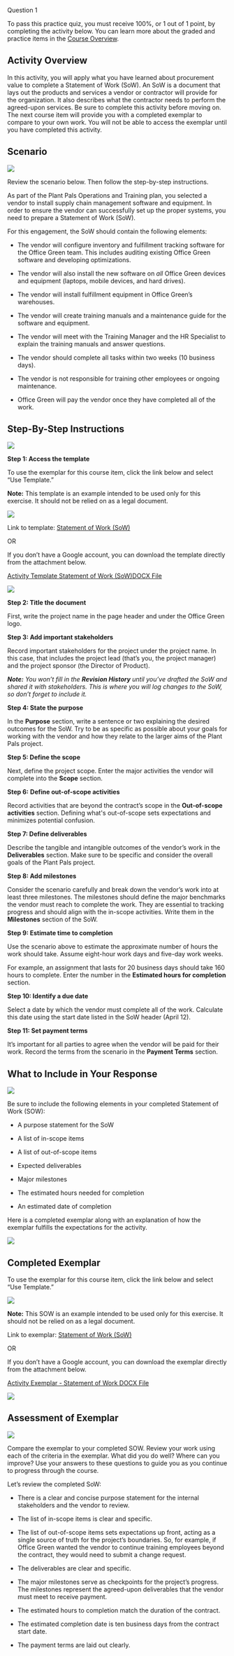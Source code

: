   
Question 1

To pass this practice quiz, you must receive 100%, or 1 out of 1 point, by completing the activity below. You can learn more about the graded and practice items in the [Course Overview](https://www.coursera.org/learn/project-planning-google/item/npdjx).

## Activity Overview

In this activity, you will apply what you have learned about procurement value to complete a Statement of Work (SoW). An SoW is a document that lays out the products and services a vendor or contractor will provide for the organization. It also describes what the contractor needs to perform the agreed-upon services. Be sure to complete this activity before moving on. The next course item will provide you with a completed exemplar to compare to your own work. You will not be able to access the exemplar until you have completed this activity.

## Scenario

![](https://d3c33hcgiwev3.cloudfront.net/imageAssetProxy.v1/hVmbXqU4TfaZm16lOP323g_e4c571928fbb4117a547fc86e8c5a886_line-y.png?expiry=1715472000000&hmac=QgenFRd-8S_E2fH0ntGk4ffovZLyIhzFdA_0wsJ65hc)

Review the scenario below. Then follow the step-by-step instructions.

As part of the Plant Pals Operations and Training plan, you selected a vendor to install supply chain management software and equipment. In order to ensure the vendor can successfully set up the proper systems, you need to prepare a Statement of Work (SoW). 

For this engagement, the SoW should contain the following elements:

- The vendor will configure inventory and fulfillment tracking software for the Office Green team. This includes auditing existing Office Green software and developing optimizations.
    
- The vendor will also install the new software on _all_ Office Green devices and equipment (laptops, mobile devices, and hard drives).
    
- The vendor will install fulfillment equipment in Office Green’s warehouses.
    
- The vendor will create training manuals and a maintenance guide for the software and equipment.
    
- The vendor will meet with the Training Manager and the HR Specialist to explain the training manuals and answer questions. 
    
- The vendor should complete all tasks within two weeks (10 business days).
    
- The vendor is not responsible for training other employees or ongoing maintenance.
    
- Office Green will pay the vendor once they have completed all of the work.
    

## Step-By-Step Instructions

![](https://d3c33hcgiwev3.cloudfront.net/imageAssetProxy.v1/pshRlNzrQLWIUZTc61C1-Q_0aec3e75d63f492f8150205a59576a21_1-19.png?expiry=1715472000000&hmac=r43DtEQ8Y1tHkstSNL2u8Ztbae_11QD_v388vzn8Zjc)

**Step 1: Access the template**

To use the exemplar for this course item, click the link below and select “Use Template.”

**Note:** This template is an example intended to be used only for this exercise. It should not be relied on as a legal document.

![](https://d3c33hcgiwev3.cloudfront.net/imageAssetProxy.v1/DlnMUnV2QvqZzFJ1dqL6GQ_1af86de306034b2ca95bce06f59edff2_graphic-line-left.png?expiry=1715472000000&hmac=Gn0RhHtJRLCZNub6Zfab4SK6gc-Z0lQdJqYeh9z7HaI)

Link to template: [Statement of Work (SoW)](https://docs.google.com/document/d/1P-7dGJVkvWvFyHChPGEGghONh6Lnp3a-Sj1P68rVkAU/template/preview)

OR

If you don’t have a Google account, you can download the template directly from the attachment below.

[Activity Template Statement of Work (SoW)DOCX File](https://d3c33hcgiwev3.cloudfront.net/1-GOF3vLTY-hjhd7y92PSQ_a646fd95987449b5b62e6ad344a57df1_Activity-Template_-Statement-of-Work-SoW-.docx?Expires=1715472000&Signature=hceAKVKV0cgedqPfBDElF2Hx6P~M-d6Mq4XhLz~jgoL7CdgO3UQSYeM1KhJL3rnK9OhYjqs1X1uIbJiEEWta7E-jhcTwp1yumKGmecweLzyrrnaCRCyghNgTK7bBdCPLIPwcHairptSuaguzpc7TZ--K8ZSzk7gmRMUVdvJNsIk_&Key-Pair-Id=APKAJLTNE6QMUY6HBC5A)

![](https://d3c33hcgiwev3.cloudfront.net/imageAssetProxy.v1/SJDYOom0ThqQ2DqJtO4axw_9dad069929e7499ab585a6a7b09a29f3_graphic-line-Right.png?expiry=1715472000000&hmac=XuDNSINl_No51h6s2gYemlEfaGtHjzXCrxtwMBmqOxE)

**Step 2: Title the document**

First, write the project name in the page header and under the Office Green logo.

**Step 3: Add important stakeholders**

Record important stakeholders for the project under the project name. In this case, that includes the project lead (that’s you, the project manager) and the project sponsor (the Director of Product).

_**Note:**_ _You won’t fill in the_ _**Revision History**_ _until you’ve drafted the SoW and shared it with stakeholders. This is where you will log changes to the SoW, so don’t forget to include it._

**Step 4: State the purpose**

In the **Purpose** section, write a sentence or two explaining the desired outcomes for the SoW. Try to be as specific as possible about your goals for working with the vendor and how they relate to the larger aims of the Plant Pals project.

**Step 5: Define the scope**

Next, define the project scope. Enter the major activities the vendor will complete into the **Scope** section.

**Step 6:** **Define out-of-scope activities**

Record activities that are beyond the contract’s scope in the **Out-of-scope** **activities** section. Defining what's out-of-scope sets expectations and minimizes potential confusion.

**Step 7: Define deliverables**

Describe the tangible and intangible outcomes of the vendor’s work in the **Deliverables** section. Make sure to be specific and consider the overall goals of the Plant Pals project.

**Step 8: Add milestones**

Consider the scenario carefully and break down the vendor’s work into at least three milestones. The milestones should define the major benchmarks the vendor must reach to complete the work. They are essential to tracking progress and should align with the in-scope activities. Write them in the **Milestones** section of the SoW.

**Step 9: Estimate time to completion**

Use the scenario above to estimate the approximate number of hours the work should take. Assume eight-hour work days and five-day work weeks.

For example, an assignment that lasts for 20 business days should take 160 hours to complete. Enter the number in the **Estimated hours for completion** section.

**Step 10: Identify a due date**

Select a date by which the vendor must complete all of the work. Calculate this date using the start date listed in the SoW header (April 12). 

**Step 11: Set payment terms**

It’s important for all parties to agree when the vendor will be paid for their work. Record the terms from the scenario in the **Payment Terms** section.

## What to Include in Your Response

![](https://d3c33hcgiwev3.cloudfront.net/imageAssetProxy.v1/pshRlNzrQLWIUZTc61C1-Q_0aec3e75d63f492f8150205a59576a21_1-19.png?expiry=1715472000000&hmac=r43DtEQ8Y1tHkstSNL2u8Ztbae_11QD_v388vzn8Zjc)

Be sure to include the following elements in your completed Statement of Work (SOW):

- A purpose statement for the SoW
    
- A list of in-scope items
    
- A list of out-of-scope items
    
- Expected deliverables
    
- Major milestones
    
- The estimated hours needed for completion
    
- An estimated date of completion

Here is a completed exemplar along with an explanation of how the exemplar fulfills the expectations for the activity.

![](https://d3c33hcgiwev3.cloudfront.net/imageAssetProxy.v1/SXjWZepxT5641mXqce-eIw_570c6ced4f174a038efe9ba0ef266ea3_line-b.png?expiry=1715472000000&hmac=ghwrUeEJn8hIuiTqz8gQsBsOBUc6AgVSB-zKmY7wNFk)

## Completed Exemplar

To use the exemplar for this course item, click the link below and select “Use Template.”

![](https://d3c33hcgiwev3.cloudfront.net/imageAssetProxy.v1/DlnMUnV2QvqZzFJ1dqL6GQ_1af86de306034b2ca95bce06f59edff2_graphic-line-left.png?expiry=1715472000000&hmac=Gn0RhHtJRLCZNub6Zfab4SK6gc-Z0lQdJqYeh9z7HaI)

**Note:** This SOW is an example intended to be used only for this exercise. It should not be relied on as a legal document.

Link to exemplar: [Statement of Work (SoW)](https://docs.google.com/document/d/1TA55da0QI6aJousn5sLzOzN0X-Tcx5iwUaWmnOoUj50/template/preview) 

OR

If you don’t have a Google account, you can download the exemplar directly from the attachment below.

[Activity Exemplar - Statement of Work DOCX File](https://d3c33hcgiwev3.cloudfront.net/J77td-KaRdq2NQkZKMOYyg_50a761e3221e423f8cc05bc8274df6f1_Activity-Exemplar---Statement-of-Work.docx?Expires=1715472000&Signature=gr9y0EGf6fwerUXjVOR38Pv2SeNiJZugeyUJpjgCFDYPppZoKOJ8q7YGd1pxK7pB5abaVIz9WCNFuYN1UbIu5TSjOGnWVkwg~YUyA2ZcVIsB04XutC8o-Bgj0u3j-esGtJ3UNaqk92l4Ts9Wd4mougrgujE55cM7YvopS9wynNY_&Key-Pair-Id=APKAJLTNE6QMUY6HBC5A)

![](https://d3c33hcgiwev3.cloudfront.net/imageAssetProxy.v1/SJDYOom0ThqQ2DqJtO4axw_9dad069929e7499ab585a6a7b09a29f3_graphic-line-Right.png?expiry=1715472000000&hmac=XuDNSINl_No51h6s2gYemlEfaGtHjzXCrxtwMBmqOxE)

## Assessment of Exemplar

![](https://d3c33hcgiwev3.cloudfront.net/imageAssetProxy.v1/nHJ2FIScTsKydhSEnJ7CmQ_ca78843a16fd42a7bbc01612d37b6b86_1-21.png?expiry=1715472000000&hmac=4_UwfalXGHRsRtw5KUsUVANYK2JZTRtmqgaKmo3kqyM)

Compare the exemplar to your completed SOW. Review your work using each of the criteria in the exemplar. What did you do well? Where can you improve? Use your answers to these questions to guide you as you continue to progress through the course. 

Let’s review the completed SoW:

- There is a clear and concise purpose statement for the internal stakeholders and the vendor to review.
    
- The list of in-scope items is clear and specific.
    
- The list of out-of-scope items sets expectations up front, acting as a single source of truth for the project’s boundaries. So, for example, if Office Green wanted the vendor to continue training employees beyond the contract, they would need to submit a change request. 
    
- The deliverables are clear and specific. 
    
- The major milestones serve as checkpoints for the project’s progress. The milestones represent the agreed-upon deliverables that the vendor must meet to receive payment.
    
- The estimated hours to completion match the duration of the contract.
    
- The estimated completion date is ten business days from the contract start date.
    
- The payment terms are laid out clearly.